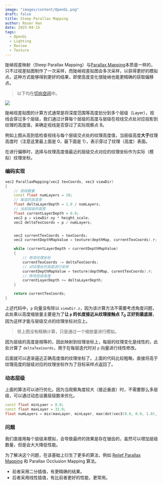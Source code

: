```yaml
---
image: "images/content/OpenGL.png"
draft: false
title: Steep Parallax Mapping
author: Roser Han
date: 2025-04-15
tags:
  - OpenGL
  - Lighting
  - Review
  - Texture
---
```

陡峭视差映射（Steep Parallax Mapping）与[Parallax Mapping](../Parallax-Mapping)本质是一样的，只不过视差贴图制作了一次采样，而陡峭视差贴图会多次采样，以获得更好的模拟点。这种方式能够得到更好的结果，即使高度变化很陡峭也能更精确的获取偏移点。

> 以下均在[切向空间](../../../Graphics/切向空间)中。

![](images/陡峭视差贴图示意图.png)

陡峭视差贴图的计算方式通常是将深度范围等高度划分到多个层级（Layer），视线会穿过多个层级，我们通过计算每个层级的高度与层级在视线交点处对应投影到纹理的高度值，来确定视线是否穿过了实际观察点 B。

例如上图从高到低检查视线与每个层级交点处的纹理高度值，当层级高度**大于**纹理高度时（注意这里最上面是 0，最下面是 1），表示穿过了纹理（高度）表面。

在进行偏移时，选择与纹理高度值最近的层级交点对应的纹理坐标作为实际（模拟）纹理坐标。
### 编码实现

```cpp
vec2 ParallaxMapping(vec2 texCoords, vec3 viewDir)
{
	// 层级数量
	const float numLayers = 10;
	// 每层的高度差
	float deltaLayerDepth = 1.0 / numLayers;
	// 当前层级的高度
	float currentLayerDepth = 0.0;
	vec2 p = viewDir.xy * height_scale;
	vec2 deltaTexCoords = p / numLayers;


	vec2 currentTexCoords = texCoords;
	vec2 currentDepthMapValue = texture(depthMap, currentTexCoords).r;

	while (currentLayerDepth < currentDepthMapValue) 
	{
		// 修改纹理坐标
		currentTexCoords -= deltaTexCoords;
		// 对纹理处的高度进行采样
		currentDepthMapValue = texture(depthMap, curentTexCoords).r;
		// 修改层级高度
		currentLayerDepth += deltaLayerDepth;
	}

	return currentTexCoords;
}
```

上述代码中，`p`  向量没有除以 `viewDir.z`，因为该计算方法不需要考虑角度问题，此处乘以高度缩放量主要是为了**让 `p` 的长度接近从纹理接触点 $T_0$ 正好到最底层**，因为这样才能与层级交点的纹理坐标对应上。

> 但上图没有精确计算，只是通过一个缩放量进行模拟。

因为层级的高度是相等的，因此映射到纹理坐标上，每层的纹理变化是线性的，此处计算了 `deltaTexCoords`，用于在每层迭代时对 `p` 向量进行线性修改。

后面就可以逐渐逼近正确高度值的纹理坐标了。上面的代码比较粗略，直接将高于纹理高度的层级对应的纹理坐标作为了目标采样点返回了。
### 动态层级

上面的算法可以进行优化。因为当观察角度较大（接近垂直）时，不需要那么多层级，可以通过动态设置层级数来优化。

```cpp
const float minLyaer = 8.0;
const float maxLayer = 32.0;
float numLayers = mix(maxLayer, minLayer, max(dot(vec3(0.0, 0.0, 1.0), viewDir), 0.0));
```
### 问题

我们直接用每个层级来模拟，会导致最终的效果是存在锯齿的，虽然可以增加层级数量，但是会大大降低性能。

为了解决这个问题，在该基础上衍生了更多的算法，例如 [Relief Parallax Mapping](https://github.com/Rabbid76/graphics-snippets/blob/master/documentation/normal_parallax_relief.md#relief-parallax-mapping) 和 Parallax Occlusion Mapping 算法。

- 前者采用二分插值，有更精确的结果。
- 后者采用线性插值，有比前者更好的性能，更常用。